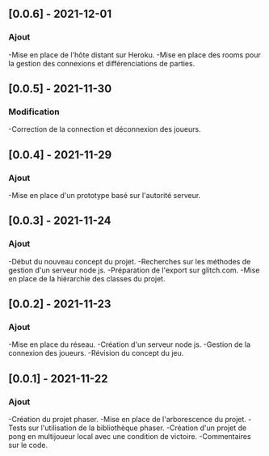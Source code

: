 ## [0.0.6] - 2021-12-01
### Ajout
-Mise en place de l'hôte distant sur Heroku.
-Mise en place des rooms pour la gestion des connexions et différenciations de parties.

## [0.0.5] - 2021-11-30
### Modification
-Correction de la connection et déconnexion des joueurs.

## [0.0.4] - 2021-11-29
### Ajout
-Mise en place d'un prototype basé sur l'autorité serveur.

## [0.0.3] - 2021-11-24
### Ajout
-Début du nouveau concept du projet.
-Recherches sur les méthodes de gestion d'un serveur node js.
-Préparation de l'export sur glitch.com.
-Mise en place de la hiérarchie des classes du projet.

## [0.0.2] - 2021-11-23
### Ajout
-Mise en place du réseau.
-Création d'un serveur node js.
-Gestion de la connexion des joueurs.
-Révision du concept du jeu.

## [0.0.1] - 2021-11-22
### Ajout
-Création du projet phaser.
-Mise en place de l'arborescence du projet.
-Tests sur l'utilisation de la bibliothèque phaser.
-Création d'un projet de pong en multijoueur local avec une condition de victoire.
-Commentaires sur le code.